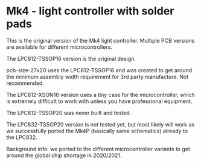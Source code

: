 # Mk4 - light controller with solder pads

This is the original version of the Mk4 light controller.
Multiple PCB versions are available for different microcontrollers.

The LPC812-TSSOP16 version is the original design.

pcb-size-27x20 uses the LPC812-TSSOP16 and was created to get around the minimum assembly width requirement for 3rd party manufacture. Not recommended.

The LPC812-XSON16 version uses a tiny case for the microcontroller, which is extremely difficult to work with unless you have professional equipment.

The LPC812-TSSOP20 was never built and tested.

The LPC832-TSSOP20 version is not tested yet, but most likely will work as we successfully ported the Mk4P (basically same schematics) already to the LPC832.


Background info: we ported to the different microcontroller variants to get around the global chip shortage in 2020/2021.